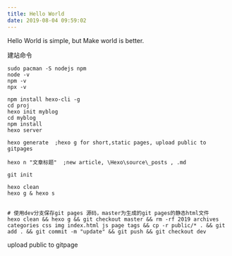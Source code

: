 ```yaml
---
title: Hello World
date: 2019-08-04 09:59:02
---
```


Hello World is simple, but Make world is better.

建站命令
```
sudo pacman -S nodejs npm
node -v
npm -v
npx -v
```
```
npm install hexo-cli -g
cd proj
hexo init myblog
cd myblog
npm install
hexo server

hexo generate  ;hexo g for short,static pages, upload public to gitpages

hexo n "文章标题"  ;new article, \Hexo\source\_posts , .md
```
```
git init

```

```
hexo clean
hexo g & hexo s


# 使用dev分支保存git pages 源码，master为生成的git pages的静态html文件
hexo clean && hexo g && git checkout master && rm -rf 2019 archives categories css img index.html js page tags && cp -r public/* . && git add . && git commit -m "update" && git push && git checkout dev

```

upload public to gitpage


